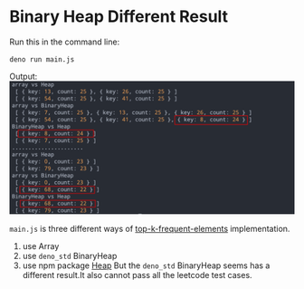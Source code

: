 # Binary Heap Different Result

Run this in the command line:

```
deno run main.js
```
Output:
![ScreenShot](./screen-shot.png)

`main.js` is three different ways of [top-k-frequent-elements](https://leetcode.com/problems/top-k-frequent-elements/) implementation.
  1) use Array
  2) use `deno_std` BinaryHeap
  3) use npm package [Heap](https://www.npmjs.com/package/heap)
But the `deno_std` BinaryHeap seems has a different result.It also cannot pass all the leetcode test cases.

